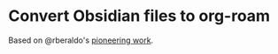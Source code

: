 # Convert Obsidian files to org-roam

Based on @rberaldo's [pioneering work](https://gist.github.com/rberaldo/2a3bd82d5ed4bc39fee7e8ff4a6242b2).
